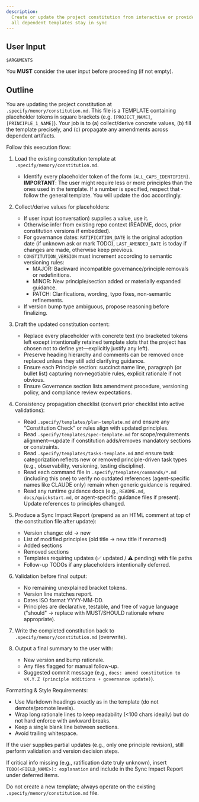 ```yaml
---
description:
  Create or update the project constitution from interactive or provided principle inputs, ensuring
  all dependent templates stay in sync
---
```


## User Input

```text
$ARGUMENTS
```

You **MUST** consider the user input before proceeding (if not empty).

## Outline

You are updating the project constitution at `.specify/memory/constitution.md`. This file is a
TEMPLATE containing placeholder tokens in square brackets (e.g. `[PROJECT_NAME]`,
`[PRINCIPLE_1_NAME]`). Your job is to (a) collect/derive concrete values, (b) fill the template
precisely, and (c) propagate any amendments across dependent artifacts.

Follow this execution flow:

1. Load the existing constitution template at `.specify/memory/constitution.md`.
   - Identify every placeholder token of the form `[ALL_CAPS_IDENTIFIER]`. **IMPORTANT**: The user
     might require less or more principles than the ones used in the template. If a number is
     specified, respect that - follow the general template. You will update the doc accordingly.

2. Collect/derive values for placeholders:
   - If user input (conversation) supplies a value, use it.
   - Otherwise infer from existing repo context (README, docs, prior constitution versions if
     embedded).
   - For governance dates: `RATIFICATION_DATE` is the original adoption date (if unknown ask or mark
     TODO), `LAST_AMENDED_DATE` is today if changes are made, otherwise keep previous.
   - `CONSTITUTION_VERSION` must increment according to semantic versioning rules:
     - MAJOR: Backward incompatible governance/principle removals or redefinitions.
     - MINOR: New principle/section added or materially expanded guidance.
     - PATCH: Clarifications, wording, typo fixes, non-semantic refinements.
   - If version bump type ambiguous, propose reasoning before finalizing.

3. Draft the updated constitution content:
   - Replace every placeholder with concrete text (no bracketed tokens left except intentionally
     retained template slots that the project has chosen not to define yet—explicitly justify any
     left).
   - Preserve heading hierarchy and comments can be removed once replaced unless they still add
     clarifying guidance.
   - Ensure each Principle section: succinct name line, paragraph (or bullet list) capturing
     non‑negotiable rules, explicit rationale if not obvious.
   - Ensure Governance section lists amendment procedure, versioning policy, and compliance review
     expectations.

4. Consistency propagation checklist (convert prior checklist into active validations):
   - Read `.specify/templates/plan-template.md` and ensure any "Constitution Check" or rules align
     with updated principles.
   - Read `.specify/templates/spec-template.md` for scope/requirements alignment—update if
     constitution adds/removes mandatory sections or constraints.
   - Read `.specify/templates/tasks-template.md` and ensure task categorization reflects new or
     removed principle-driven task types (e.g., observability, versioning, testing discipline).
   - Read each command file in `.specify/templates/commands/*.md` (including this one) to verify no
     outdated references (agent-specific names like CLAUDE only) remain when generic guidance is
     required.
   - Read any runtime guidance docs (e.g., `README.md`, `docs/quickstart.md`, or agent-specific
     guidance files if present). Update references to principles changed.

5. Produce a Sync Impact Report (prepend as an HTML comment at top of the constitution file after
   update):
   - Version change: old → new
   - List of modified principles (old title → new title if renamed)
   - Added sections
   - Removed sections
   - Templates requiring updates (✅ updated / ⚠ pending) with file paths
   - Follow-up TODOs if any placeholders intentionally deferred.

6. Validation before final output:
   - No remaining unexplained bracket tokens.
   - Version line matches report.
   - Dates ISO format YYYY-MM-DD.
   - Principles are declarative, testable, and free of vague language ("should" → replace with
     MUST/SHOULD rationale where appropriate).

7. Write the completed constitution back to `.specify/memory/constitution.md` (overwrite).

8. Output a final summary to the user with:
   - New version and bump rationale.
   - Any files flagged for manual follow-up.
   - Suggested commit message (e.g.,
     `docs: amend constitution to vX.Y.Z (principle additions + governance update)`).

Formatting & Style Requirements:

- Use Markdown headings exactly as in the template (do not demote/promote levels).
- Wrap long rationale lines to keep readability (<100 chars ideally) but do not hard enforce with
  awkward breaks.
- Keep a single blank line between sections.
- Avoid trailing whitespace.

If the user supplies partial updates (e.g., only one principle revision), still perform validation
and version decision steps.

If critical info missing (e.g., ratification date truly unknown), insert
`TODO(<FIELD_NAME>): explanation` and include in the Sync Impact Report under deferred items.

Do not create a new template; always operate on the existing `.specify/memory/constitution.md` file.
